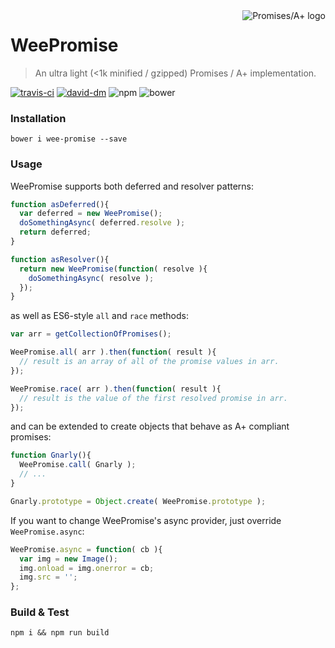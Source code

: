 <a href="https://promisesaplus.com/">
    <img src="https://promisesaplus.com/assets/logo-small.png" alt="Promises/A+ logo" title="Promises/A+ 1.0 compliant" align="right" />
</a>

WeePromise
===========
> An ultra light (<1k minified / gzipped) Promises / A+ implementation.

[![travis-ci](https://travis-ci.org/elnarddogg/wee-promise.svg)](https://travis-ci.org/elnarddogg/wee-promise)
[![david-dm](https://david-dm.org/elnarddogg/wee-promise.svg)](https://david-dm.org/elnarddogg/wee-promise)
![npm](https://img.shields.io/npm/v/npm.svg)
![bower](https://img.shields.io/bower/v/bootstrap.svg)
<!--<a href="http://bfmiv.com/jsperf-demo/?slug=wee-promise-perf-test/latest" target="_blank">
    <img src="http://svc.bfmiv.com/jsperf/wee-promise-perf-test/latest" height="200" align="right">
</a>-->

### Installation

    bower i wee-promise --save

### Usage
WeePromise supports both deferred and resolver patterns:

```javascript
function asDeferred(){
  var deferred = new WeePromise();
  doSomethingAsync( deferred.resolve );
  return deferred;
}

function asResolver(){
  return new WeePromise(function( resolve ){
    doSomethingAsync( resolve );
  });
}
```

as well as ES6-style `all` and `race` methods:

```javascript
var arr = getCollectionOfPromises();

WeePromise.all( arr ).then(function( result ){
  // result is an array of all of the promise values in arr.
});

WeePromise.race( arr ).then(function( result ){
  // result is the value of the first resolved promise in arr.
});
```

and can be extended to create objects that behave as A+ compliant promises:

```javascript
function Gnarly(){
  WeePromise.call( Gnarly );
  // ...
}

Gnarly.prototype = Object.create( WeePromise.prototype );
```

If you want to change WeePromise's async provider, just override `WeePromise.async`:

```javascript
WeePromise.async = function( cb ){
  var img = new Image();
  img.onload = img.onerror = cb;
  img.src = '';
};
```

### Build & Test

    npm i && npm run build

